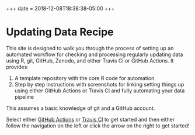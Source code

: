 +++
date = 2018-12-08T18:38:38-05:00
+++

# Updating Data Recipe

This site is designed to walk you through the process of setting up an automated workflow for checking and processing regularly updating data using R, git, GitHub, Zenodo, and either Travis CI or GitHub Actions. It provides:

1. A template repository with the core R code for automation
2. Step by step instructions with screenshots for linking setting things up using either GitHub Actions or Travis CI and fully automating your data pipeline

This assumes a basic knowledge of git and a GitHub account.

Select either [GitHub Actions](githubactions) or [Travis CI](travisci) to get started and then either follow the navigation on the left or click the arrow on the right to get started!